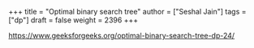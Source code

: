 +++
title = "Optimal binary search tree"
author = ["Seshal Jain"]
tags = ["dp"]
draft = false
weight = 2396
+++

<https://www.geeksforgeeks.org/optimal-binary-search-tree-dp-24/>
